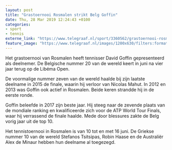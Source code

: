 ```yaml
---
layout: post
title: "Grastoernooi Rosmalen strikt Belg Goffin"
date: Thu, 28 Mar 2019 12:24:43 +0100
categories: 
- sport 
- tennis 
externe_link: "https://www.telegraaf.nl/sport/3360562/grastoernooi-rosmalen-strikt-belg-goffin"
feature_image: "https://www.telegraaf.nl/images/1200x630/filters:format(jpeg):quality(80)/cdn-kiosk-api.telegraaf.nl/15ab3022-514c-11e9-9fc0-0217670beecd.jpg"
---
```


<p class="intro">Het grastoernooi van Rosmalen heeft tennisser David Goffin gepresenteerd als deelnemer. De Belgische nummer 20 van de wereld keert in juni na vier jaar terug op de Libéma Open.</p> <p>De voormalige nummer zeven van de wereld haalde bij zijn laatste deelname in 2015 de finale, waarin hij verloor van Nicolas Mahut. In 2012 en 2013 was Goffin ook actief in Rosmalen. Beide keren strandde hij in de eerste ronde.</p><p>Goffin beleefde in 2017 zijn beste jaar. Hij steeg naar de zevende plaats van de mondiale ranking en kwalificeerde zich voor de ATP World Tour Finals, waar hij verrassend de finale haalde. Mede door blessures zakte de Belg vorig jaar uit de top 10.</p><p>Het tennistoernooi in Rosmalen is van 10 tot en met 16 juni. De Griekse nummer 10 van de wereld Stefanos Tsitsipas, Robin Haase en de Australiër Alex de Minaur hebben hun deelname al toegezegd.</p>
